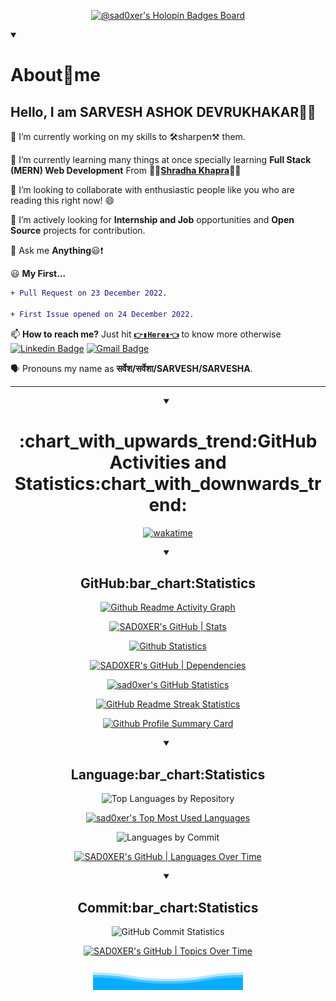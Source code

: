 <div align = "center">

<!-- @sad0xer's Holopin Board-->
[![@sad0xer's Holopin Badges Board](https://holopin.me/sad0xer)](https://holopin.io/@sad0xer)
<br>

<!-- About Me -->
<details align = "left" open>
<summary><h1>About🎯me</h1></summary>

## Hello, I am SARVESH ASHOK DEVRUKHAKAR:wave::smiley:

🔭 I’m currently working on my skills to  :hammer_and_wrench:sharpen:hammer_and_pick: them.

🌱 I’m currently learning many things at once specially learning **Full Stack (MERN) Web Development** From :woman_teacher:[**Shradha Khapra**](https://github.com/shradha-khapra):woman_teacher:

👯 I’m looking to collaborate with enthusiastic people like you who are reading this right now! :smile:

🤔 I’m actively looking for **Internship and Job** opportunities and **Open Source** projects for contribution.

💬 Ask me **Anything**:smiley::exclamation:

:smiley: **My First...**
```diff
+ Pull Request on 23 December 2022.

+ First Issue opened on 24 December 2022.
```

📫 **How to reach me?** Just hit **[`👉▮Here▮👈`](https://biodrop.io/SAD0XER)** to know more otherwise
[![Linkedin Badge](https://img.shields.io/badge/-Sarvesh_Devrukhakar-black?style=flat-square&logo=Linkedin&logoColor=blue&link=https://www.linkedin.com/in/sarveshdevrukhakar)](https://www.linkedin.com/in/sarveshdevrukhakar)
[![Gmail Badge](https://img.shields.io/badge/sarveshad65@gmail.com-black?style=flat-square&logo=Gmail&link=mailto:sarveshad65@gmail.com)](mailto:sarveshad65+GithubReadme@gmail.com)

🗣️ Pronouns my name as **सर्वेश/सर्वेशा/SARVESH/SARVESHA**.
</details>
<hr/>

<!-- All GitHub Statistics -->
<details align = "center" open>
  <summary><h1>:chart_with_upwards_trend:GitHub Activities and Statistics:chart_with_downwards_trend:</h1></summary>

<!-- (SAD0XER's WakaTime) -->
[![wakatime](https://wakatime.com/badge/user/20baa14b-89a3-4e46-acd9-e4abaeefd2fe/project/ed5f4b50-6bae-4601-94d6-302ad4a9c2b5.svg/?style=for-the-badge)](https://wakatime.com/badge/user/20baa14b-89a3-4e46-acd9-e4abaeefd2fe/project/ed5f4b50-6bae-4601-94d6-302ad4a9c2b5)

<!-- GitHub Statistics -->
<details align = "center" open>
  <summary><h2>GitHub:bar_chart:Statistics</h2></summary>  

<!-- Github Readme Activity Graph by Ashutosh00710 -->
[![Github Readme Activity Graph](https://github-readme-activity-graph-sad0xer.vercel.app/graph?username=sad0xer&theme=high-contrast&bg_color=00000000&area=true&area_color=000055&hide_border=true&point=0000ff&line=0000aa&custom_title=Daily%20Contribution%20Graph&title_color=2f80ed)](https://github.com/SAD0XER/Github-Readme-Activity-Graph-by-Ashutosh00710)

<!-- GitHub Stats -->
  [![SAD0XER's GitHub | Stats](https://stats.quine.sh/SAD0XER/github?theme=dark)](https://quine.sh?utm_source=widgets&utm_campaign=SAD0XER)

<!-- Github Statistics by Casper -->
[![Github Statistics](http://github-profile-summary-cards.vercel.app/api/cards/stats?username=sad0xer&theme=github_dark)](https://github-profile-summary-cards.vercel.app/demo.html)

<!-- GitHub | Dependencies -->
  [![SAD0XER's GitHub | Dependencies](https://stats.quine.sh/SAD0XER/dependencies?theme=dark)](https://quine.sh?utm_source=widgets&utm_campaign=SAD0XER)

<!-- @sad0xer's GitHub Statistics by anuraghazra-->
[![sad0xer's GitHub Statistics](https://github-readme-statistics-sad0xer.vercel.app/api?username=sad0xer&count_private=true&show_icons=true&theme=github_dark&hide_title=true&count_private=true&custom_title=GitHub%20Statistics&include_all_commits=true&count_private=true&hide_border=false&border_radius=30.0&border_color=2f353b&line_height=30&show=reviews,discussions_started,discussions_answered,prs_merged,prs_merged_percentage&locale=en&rank_icon=github&ring_color=000000&bg_color=000000,000000,000000,000000,000000,000000,000000,0000ff,0000ff,000000)](https://github.com/anuraghazra/github-readme-stats)

<!-- GitHub Readme Streak Stats @DenverCoder1-->
[![GitHub Readme Streak Statistics](https://streak-stats.demolab.com?user=sad0xer&theme=highcontrast&hide_border=true&stroke=FFFFFF&border=FF0000&ring=FF0000&fire=FF0000&currStreakNum=FFFFFF&sideNums=FFFFFF&currStreakLabel=FF0000&sideLabels=FF0000&dates=BBBBBB&background=FFFFFF00&border_radius=100&mode=weekly)](https://git.io/streak-stats)

<!--   GitHub Profile Summary Card by Casper -->
[![Github Profile Summary Card](http://github-profile-summary-cards.vercel.app/api/cards/profile-details?username=sad0xer&theme=github_dark)](https://github-profile-summary-cards.vercel.app/demo.html)

  </details>

<!-- Top Languages -->
<details align = "center" open>
  <summary><h2>Language:bar_chart:Statistics</h2></summary>

<!-- GitHub Top Languages by Repository @Casper-->
![Top Languages by Repository](http://github-profile-summary-cards.vercel.app/api/cards/repos-per-language?username=sad0xer&theme=github_dark)

<!-- @sad0xer's GitHub Top Languages by @anuraghazra-->
[![sad0xer's Top Most Used Languages](https://github-readme-statistics-sad0xer.vercel.app/api/top-langs/?username=sad0xer&theme=github_dark&langs_count=10&hide_border=false&border_radius=30.0&hide_title=false&title_color=0366d6&border_color=2f353b&show_icons=true&layout=pie&size_weight=0.5&count_weight=0.5)](https://github.com/anuraghazra/github-readme-stats)

<!-- GitHub Top Languages by Commit @Casper-->
![Languages by Commit](http://github-profile-summary-cards.vercel.app/api/cards/most-commit-language?username=sad0xer&theme=github_dark)

<!-- GitHub | Languages Over Time -->
[![SAD0XER's GitHub | Languages Over Time](https://stats.quine.sh/SAD0XER/languages-over-time?theme=dark)](https://quine.sh?utm_source=widgets&utm_campaign=SAD0XER)


</details>

<!-- GitHub Commit Statistics -->
<details align = "center" open>
  <summary><h2>Commit:bar_chart:Statistics</h2></summary>

  <!-- GitHub Commit Statistics @Casper-->
![GitHub Commit Statistics](http://github-profile-summary-cards.vercel.app/api/cards/productive-time?username=sad0xer&theme=github_dark&utcOffset=5.30)

<!-- GitHub | Topics Over Time -->
[![SAD0XER's GitHub | Topics Over Time](https://stats.quine.sh/SAD0XER/topics-over-time?theme=dark)](https://quine.sh?utm_source=widgets&utm_campaign=SAD0XER)
  </details>
</details>

<!-- Wave SVG | Bottom Down Wavw SVG -->
<img src = "Bottom_Down_Wave.svg" alt = "Bottom svg credit goes to user: BEPb">

</div>

<!-- ### Hi there 👋
**SAD0XER/SAD0XER** is a ✨ _special_ ✨ repository because its `README.md` (this file) appears on your GitHub profile.
Here are some ideas to get you started:
- 🔭 I’m currently working on ...
- 🌱 I’m currently learning ...
- 👯 I’m looking to collaborate on ...
- 🤔 I’m looking for help with ...
- 💬 Ask me about ...
- 📫 How to reach me: ...
- 😄 Pronouns: ...
- ⚡ Fun fact: ... -->
